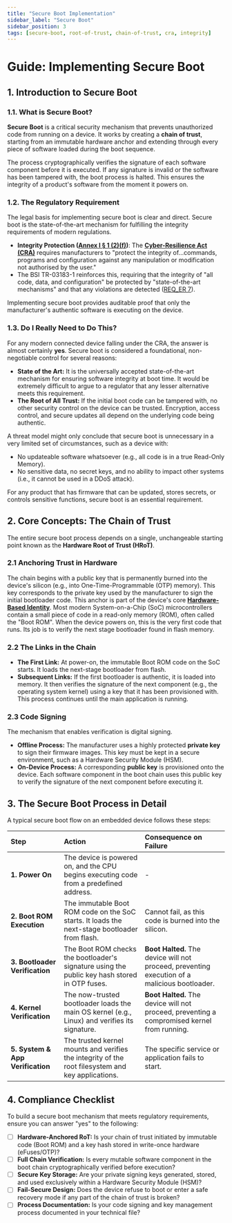 ```yaml
---
title: "Secure Boot Implementation"
sidebar_label: "Secure Boot"
sidebar_position: 3
tags: [secure-boot, root-of-trust, chain-of-trust, cra, integrity]
---
```

# Guide: Implementing Secure Boot

## 1. Introduction to Secure Boot

### 1.1. What is Secure Boot?

**Secure Boot** is a critical security mechanism that prevents unauthorized code from running on a device. It works by creating a **chain of trust**, starting from an immutable hardware anchor and extending through every piece of software loaded during the boot sequence.

The process cryptographically verifies the signature of each software component before it is executed. If any signature is invalid or the software has been tampered with, the boot process is halted. This ensures the integrity of a product's software from the moment it powers on.

### 1.2. The Regulatory Requirement

The legal basis for implementing secure boot is clear and direct. Secure boot is the state-of-the-art mechanism for fulfilling the integrity requirements of modern regulations.

-   **Integrity Protection ([Annex I § 1 (2)(f)][cra_annexI])**: The **[Cyber-Resilience Act (CRA)](./../../standards/eu/cra-overview.md)** requires manufacturers to "protect the integrity of...commands, programs and configuration against any manipulation or modification not authorised by the user."
-   The BSI TR-03183-1 reinforces this, requiring that the integrity of "all code, data, and configuration" be protected by "state-of-the-art mechanisms" and that any violations are detected ([REQ_ER 7][bsi_tr_03183_p1]).

Implementing secure boot provides auditable proof that only the manufacturer's authentic software is executing on the device.

### 1.3. Do I Really Need to Do This?

For any modern connected device falling under the CRA, the answer is almost certainly **yes**. Secure boot is considered a foundational, non-negotiable control for several reasons:

-   **State of the Art:** It is the universally accepted state-of-the-art mechanism for ensuring software integrity at boot time. It would be extremely difficult to argue to a regulator that any lesser alternative meets this requirement.
-   **The Root of All Trust:** If the initial boot code can be tampered with, no other security control on the device can be trusted. Encryption, access control, and secure updates all depend on the underlying code being authentic.

A threat model might only conclude that secure boot is unnecessary in a very limited set of circumstances, such as a device with:
-   No updateable software whatsoever (e.g., all code is in a true Read-Only Memory).
-   No sensitive data, no secret keys, and no ability to impact other systems (i.e., it cannot be used in a DDoS attack).

For any product that has firmware that can be updated, stores secrets, or controls sensitive functions, secure boot is an essential requirement.

## 2. Core Concepts: The Chain of Trust

The entire secure boot process depends on a single, unchangeable starting point known as the **Hardware Root of Trust (HRoT)**.

### 2.1 Anchoring Trust in Hardware
The chain begins with a public key that is permanently burned into the device's silicon (e.g., into One-Time-Programmable (OTP) memory). This key corresponds to the private key used by the manufacturer to sign the initial bootloader code. This anchor is part of the device's core **[Hardware-Based Identity](./unique-device-identity.md)**. Most modern System-on-a-Chip (SoC) microcontrollers contain a small piece of code in a read-only memory (ROM), often called the "Boot ROM". When the device powers on, this is the very first code that runs. Its job is to verify the next stage bootloader found in flash memory.

### 2.2 The Links in the Chain
-   **The First Link:** At power-on, the immutable Boot ROM code on the SoC starts. It loads the next-stage bootloader from flash.
-   **Subsequent Links:** If the first bootloader is authentic, it is loaded into memory. It then verifies the signature of the next component (e.g., the operating system kernel) using a key that it has been provisioned with. This process continues until the main application is running.

### 2.3 Code Signing
The mechanism that enables verification is digital signing.
-   **Offline Process:** The manufacturer uses a highly protected **private key** to sign their firmware images. This key must be kept in a secure environment, such as a Hardware Security Module (HSM).
-   **On-Device Process:** A corresponding **public key** is provisioned onto the device. Each software component in the boot chain uses this public key to verify the signature of the next component before executing it.

## 3. The Secure Boot Process in Detail

A typical secure boot flow on an embedded device follows these steps:

| Step | Action | Consequence on Failure |
| :--- | :--- | :--- |
| **1. Power On** | The device is powered on, and the CPU begins executing code from a predefined address. | - |
| **2. Boot ROM Execution** | The immutable Boot ROM code on the SoC starts. It loads the next-stage bootloader from flash. | Cannot fail, as this code is burned into the silicon. |
| **3. Bootloader Verification** | The Boot ROM checks the bootloader's signature using the public key hash stored in OTP fuses. | **Boot Halted.** The device will not proceed, preventing execution of a malicious bootloader. |
| **4. Kernel Verification** | The now-trusted bootloader loads the main OS kernel (e.g., Linux) and verifies its signature. | **Boot Halted.** The device will not proceed, preventing a compromised kernel from running. |
| **5. System & App Verification** | The trusted kernel mounts and verifies the integrity of the root filesystem and key applications. | The specific service or application fails to start. |

## 4. Compliance Checklist

To build a secure boot mechanism that meets regulatory requirements, ensure you can answer "yes" to the following:

- [ ] **Hardware-Anchored RoT:** Is your chain of trust initiated by immutable code (Boot ROM) and a key hash stored in write-once hardware (eFuses/OTP)?
- [ ] **Full Chain Verification:** Is every mutable software component in the boot chain cryptographically verified before execution?
- [ ] **Secure Key Storage:** Are your private signing keys generated, stored, and used exclusively within a Hardware Security Module (HSM)?
- [ ] **Fail-Secure Design:** Does the device refuse to boot or enter a safe recovery mode if any part of the chain of trust is broken?
- [ ] **Process Documentation:** Is your code signing and key management process documented in your technical file?

[cra_annexI]: https://eur-lex.europa.eu/legal-content/EN/TXT/?uri=CELEX:02024R2847-20241120#anx_I "CRA Annex I – Essential cybersecurity requirements"
[bsi_tr_03183_p1]: https://www.bsi.bund.de/SharedDocs/Downloads/EN/BSI/Publications/TechGuidelines/TR03183/BSI-TR-03183-1-0_9_0.pdf "BSI TR-03183 Part 1: General requirements"